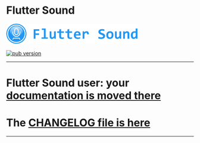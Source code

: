 # Flutter Sound

<img src="doc/flutter_sound/Logotype primary.png" width="70%" height="70%" />

<p align="left">
  <a href="https://canardoux.github.io/tau/book/flauto"><img alt="pub version" src="https://img.shields.io/pub/v/flauto.svg?style=flat-square"></a>
</p>

-------------------------------------------------------------------------------------

# Flutter Sound user: your [documentation is moved there](https://canardoux.github.io/tau/book/)
# The [CHANGELOG file is here](https://canardoux.github.io/tau/book/CHANGELOG.html)

-------------------------------------------------------------------------------------
